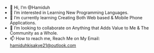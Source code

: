 - 👋 Hi, I’m @Hamiduh
- 👀 I’m interested in Learning New Programming Languages.
- 🌱 I’m currently learning Creating Both Web based & Mobile Phone Applications.
- 💞️ I’m looking to collaborate on Anything that Adds Value to Me & The Community as a Whole.
- 📫 How to reach me, Reach Me on My Email: hamiduhkisakye21@outlook.com

<!---
Hamiduh/Hamiduh is a ✨ special ✨ repository because its `README.md` (this file) appears on your GitHub profile.
You can click the Preview link to take a look at your changes.
--->
